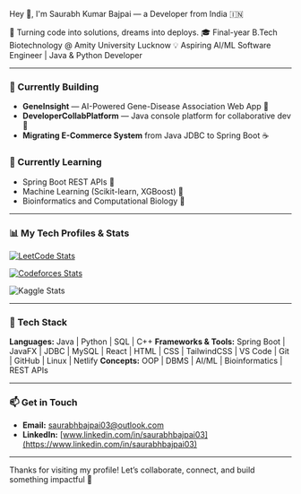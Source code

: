 Hey 👋, I'm Saurabh Kumar Bajpai — a Developer from India 🇮🇳

🚀 Turning code into solutions, dreams into deploys. 🎓 Final-year B.Tech Biotechnology @ Amity University Lucknow 💡 Aspiring AI/ML Software Engineer | Java & Python Developer

---

### 🔭 Currently Building

* **GeneInsight** — AI-Powered Gene-Disease Association Web App 🧬
* **DeveloperCollabPlatform** — Java console platform for collaborative dev 💬
* **Migrating E-Commerce System** from Java JDBC to Spring Boot ☕

### 🌱 Currently Learning

* Spring Boot REST APIs 🚀
* Machine Learning (Scikit-learn, XGBoost) 🤖
* Bioinformatics and Computational Biology 🧠

---

### 📊 My Tech Profiles & Stats

[![LeetCode Stats](https://leetcode-stats-six.vercel.app/api?username=saurabhhhcodes&theme=dark)](https://leetcode.com/saurabhhhcodes/)

[![Codeforces Stats](https://codeforces-readme-stats.vercel.app/api/card?username=saurabhhhcodes&theme=dark)](https://codeforces.com/profile/saurabhhhcodes)

![Kaggle Stats](https://kaggle-card.chienhsiang-hung.eu.org/api/svg?saurabhbajpai03)

---

### 🧰 Tech Stack

**Languages:** Java | Python | SQL | C++
**Frameworks & Tools:** Spring Boot | JavaFX | JDBC | MySQL | React | HTML | CSS | TailwindCSS | VS Code | Git | GitHub | Linux | Netlify
**Concepts:** OOP | DBMS | AI/ML | Bioinformatics | REST APIs

---

### 📫 Get in Touch

* **Email:** saurabhbajpai03@outlook.com
* **LinkedIn:** [www.linkedin.com/in/saurabhbajpai03](https://www.linkedin.com/in/saurabhbajpai03)

---

Thanks for visiting my profile! Let’s collaborate, connect, and build something impactful 🚀
